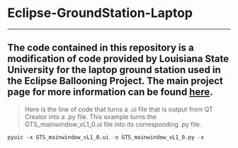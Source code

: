 # Eclipse-GroundStation-Laptop
---


The code contained in this repository is a modification of code provided by Louisiana State University for the laptop ground station used in the Eclipse Ballooning Project. The main project page for more information can be found [here](http://eclipse.montana.edu/).
---












> Here is the line of code that turns a .ui file that is output from QT Creator into a .py file. This example turns the GTS_mainwindow_vL1_0.ui file into its corresponding .py file.
```python
pyuic -x GTS_mainwindow_vL1_0.ui -o GTS_mainwindow_vL1_0.py -x
```
